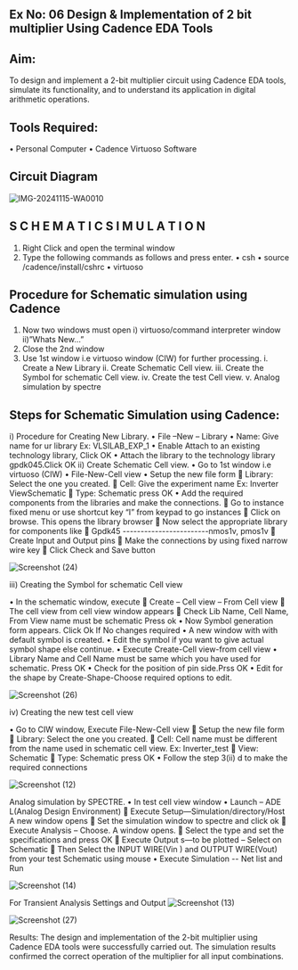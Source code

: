 ## Ex No: 06     Design & Implementation of 2 bit multiplier Using Cadence EDA Tools   

## Aim:
To design and implement a 2-bit multiplier circuit using Cadence EDA tools, simulate its functionality, and to understand its application in digital arithmetic operations.

## Tools Required:
•	Personal Computer
•	Cadence Virtuoso Software

## Circuit Diagram
![IMG-20241115-WA0010](https://github.com/user-attachments/assets/80794510-f752-4033-aa78-2fb975abcf9d)


## S C H E M A T I C S I M U L A T I O N 

1.	Right Click and open the terminal window
2.	Type the following commands as follows and press enter.
•	csh
•	source /cadence/install/cshrc
•	virtuoso 
## Procedure for Schematic simulation using Cadence

1.	Now two windows must open i) virtuoso/command interpreter window ii)”Whats New…”
2.	Close the 2nd window
3.	Use 1st window i.e virtuoso window (CIW) for further processing.
i.	Create a New Library
ii.	Create Schematic Cell view.
iii.	Create the Symbol for schematic Cell view.
iv.	Create the test Cell view.
v.	Analog simulation by spectre


## Steps for Schematic Simulation using Cadence:
i)	Procedure for Creating New Library.
•	File –New – Library
•	Name: Give name for ur library Ex: VLSILAB_EXP_1
•	Enable Attach to an existing technology library, Click OK
•	Attach the library to the technology library gpdk045.Click OK
ii)	Create Schematic Cell view.
•	Go to 1st window i.e virtuoso (CIW)
•	File-New-Cell view
•	Setup the new file form
	Library: Select the one you created.
	Cell: Give the experiment name Ex: Inverter ViewSchematic
	Type: Schematic press OK
•	Add the required components from the libraries and make the connections.
	Go to instance fixed menu or use shortcut key “I” from keypad to go instances
	Click on browse. This opens the library browser
	Now select the appropriate library for components like 
	Gpdk45 ------------------------nmos1v, pmos1v
	Create Input and Output pins
	Make the connections by using fixed narrow wire key
	Click Check and Save button

![Screenshot (24)](https://github.com/user-attachments/assets/b11fe09b-b399-4b9c-9215-331758c8170f)



 
iii)	Creating the Symbol for schematic Cell view

•	In the schematic window, execute 
	Create – Cell view – From Cell view
	The cell view from cell view window appears
	Check Lib Name, Cell Name, From View name must be schematic Press ok
•	Now Symbol generation form appears. Click Ok If No changes required
•	A new window with with default symbol is created.
•	Edit the symbol if you want to give actual symbol shape else continue.
•	Execute Create-Cell view-from cell view
•	Library Name and Cell Name must be same which you have used for schematic. Press OK
•	Check for the position of pin side.Prss OK
•	Edit for the shape by Create-Shape-Choose required options to edit.

![Screenshot (26)](https://github.com/user-attachments/assets/640c47ae-ff39-4cdc-bb39-4f46fbc98e0b)




iv)	Creating the new test cell view

•	Go to CIW window, Execute File-New-Cell view
	Setup the new file form
	Library: Select the one you created.
	Cell: Cell name must be different from the name used in schematic cell view. Ex: Inverter_test
	View: Schematic
	Type: Schematic press OK
•	Follow the step 3(ii) d to make the required connections


![Screenshot (12)](https://github.com/user-attachments/assets/cfb3a10c-02d2-4d64-9a0d-50815085a71e)


 

Analog simulation by SPECTRE.
•	In test cell view window
•	Launch – ADE L(Analog Design Environment)
	Execute Setup—Simulation/directory/Host A new window opens
	Set the simulation window to spectre and click ok
	Execute Analysis – Choose. A window opens.
	Select the type and set the specifications and press OK
	Execute Output s—to be plotted – Select on Schematic
	Then Select the INPUT WIRE(Vin ) and OUTPUT WIRE(Vout) from your test Schematic using mouse
•	Execute Simulation -- Net list and Run

![Screenshot (14)](https://github.com/user-attachments/assets/a72d9b57-85e6-4f63-901f-4f6b267dbedf)



For Transient Analysis Settings and Output
![Screenshot (13)](https://github.com/user-attachments/assets/525643f4-963d-40a9-9a76-bfaddc9ac562)



 ![Screenshot (27)](https://github.com/user-attachments/assets/b668026c-7a36-4199-bfb2-72269c93127f)

  

Results:
The design and implementation of the 2-bit multiplier using Cadence EDA tools were successfully carried out. The simulation results confirmed the correct operation of the multiplier for all input combinations. 
